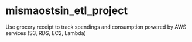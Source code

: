 # mismaostsin_etl_project
Use grocery receipt to track spendings and consumption powered by AWS services (S3, RDS, EC2, Lambda)
